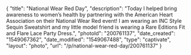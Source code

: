 {
    "title": "National Wear Red Day",
    "description": "Today I helped bring awareness to women’s health by partnering with the American Heart Association on their National Wear Red event! I am wearing an INC Style Sequin Sweatshirt and my little model friend is wearing a Rare Editions Fit and Flare Lace Party Dress.",
    "photoId": "200761137",
    "date_created": "1549067362",
    "date_modified": "1549067488",
    "type": "captivate",
    "layout": "photo",
    "url": "\/p\/national-wear-red-day\/200761137"
}